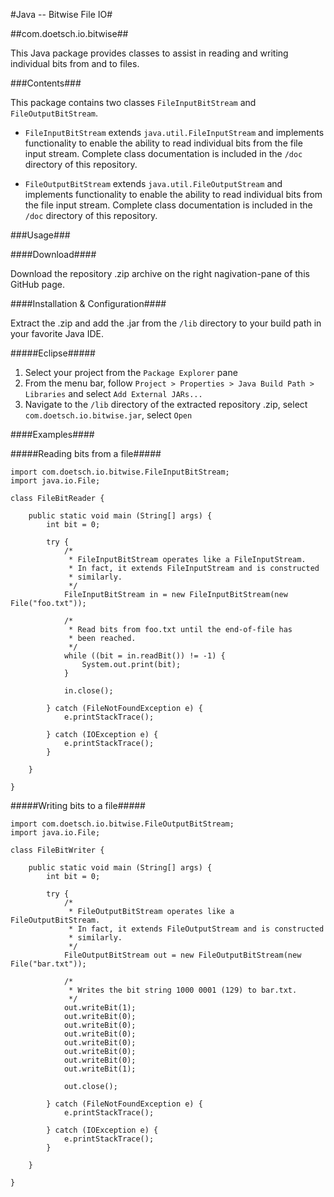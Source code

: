 #Java -- Bitwise File IO#

##com.doetsch.io.bitwise##

This Java package provides classes to assist in reading and writing individual bits from and to files.

###Contents###

This package contains two classes `FileInputBitStream` and `FileOutputBitStream`.

*   `FileInputBitStream` extends `java.util.FileInputStream` and implements functionality to enable the ability to read
individual bits from the file input stream. Complete class documentation is included in the `/doc` directory of this repository.

*   `FileOutputBitStream` extends `java.util.FileOutputStream` and implements functionality to enable the ability to read individual bits from the file input stream. Complete class documentation is included in the `/doc` directory of this repository.

###Usage###

####Download####

Download the repository .zip archive on the right nagivation-pane of this GitHub page.

####Installation & Configuration####

Extract the .zip and add the .jar from the `/lib` directory to your build path in your favorite Java IDE.
    
#####Eclipse#####
    
1. Select your project from the `Package Explorer` pane
2. From the menu bar, follow `Project > Properties > Java Build Path > Libraries` and select `Add External JARs...`
3. Navigate to the `/lib` directory of the extracted repository .zip, select `com.doetsch.io.bitwise.jar`, select `Open`

####Examples####

#####Reading bits from a file#####

    import com.doetsch.io.bitwise.FileInputBitStream;
    import java.io.File;
    
	class FileBitReader {
	    
	    public static void main (String[] args) {
	        int bit = 0;

	        try {
		        /* 
		         * FileInputBitStream operates like a FileInputStream.
		         * In fact, it extends FileInputStream and is constructed
		         * similarly.
		         */
		        FileInputBitStream in = new FileInputBitStream(new File("foo.txt"));
		        
		        /*
		         * Read bits from foo.txt until the end-of-file has
		         * been reached.
		         */
		        while ((bit = in.readBit()) != -1) {
		            System.out.print(bit);
		        }
		        
		        in.close();
		        
	        } catch (FileNotFoundException e) {
	        	e.printStackTrace();
	        	
	        } catch (IOException e) {
	        	e.printStackTrace();
	        }
	      
	    }
	
	}



#####Writing bits to a file#####
    
    import com.doetsch.io.bitwise.FileOutputBitStream;
    import java.io.File;
	
	class FileBitWriter {
	    
	    public static void main (String[] args) {
	        int bit = 0;

	        try {
		        /* 
		         * FileOutputBitStream operates like a FileOutputBitStream.
		         * In fact, it extends FileOutputStream and is constructed
		         * similarly.
		         */
		        FileOutputBitStream out = new FileOutputBitStream(new File("bar.txt"));
		        
		        /*
		         * Writes the bit string 1000 0001 (129) to bar.txt.
		         */
		        out.writeBit(1);
		        out.writeBit(0);
		        out.writeBit(0);
		        out.writeBit(0);
		        out.writeBit(0);
		        out.writeBit(0);
		        out.writeBit(0);
		        out.writeBit(1);
		        
		        out.close();
		        
	        } catch (FileNotFoundException e) {
	        	e.printStackTrace();
	        	
	        } catch (IOException e) {
	        	e.printStackTrace();
	        }
	      
	    }
	
	}

    
    
